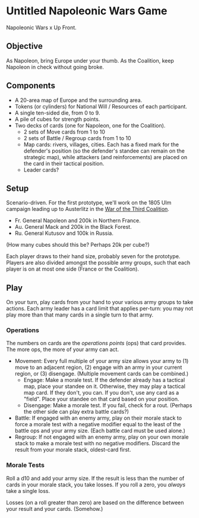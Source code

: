 # Untitled Napoleonic Wars Game
Napoleonic Wars x Up Front.

## Objective
As Napoleon, bring Europe under your thumb. As the Coalition, keep Napoleon in check without going broke.

## Components
- A 20-area map of Europe and the surrounding area.
- Tokens (or cylinders) for National Will / Resources of each participant.
- A single ten-sided die, from 0 to 9.
- A pile of cubes for strength points.
- Two decks of cards (one for Napoleon, one for the Coalition).
  - 2 sets of Move cards from 1 to 10
  - 2 sets of Battle / Regroup cards from 1 to 10
  - Map cards: rivers, villages, cities. Each has a fixed mark for the defender's position (so the defender's standee can remain on the strategic map), while attackers (and reinforcements) are placed on the card in their tactical position.
  - Leader cards?

## Setup
Scenario-driven. For the first prototype, we'll work on the 1805 Ulm campaign leading up to Austerlitz in the [War of the Third Coalition](https://en.wikipedia.org/wiki/War_of_the_Third_Coalition).

- Fr. General Napoleon and 200k in Northern France.
- Au. General Mack and 200k in the Black Forest.
- Ru. General Kutusov and 100k in Russia.

(How many cubes should this be? Perhaps 20k per cube?)

Each player draws to their hand size, probably seven for the prototype. Players are also divided amongst the possible army groups, such that each player is on at most one side (France or the Coalition).

## Play
On your turn, play cards from your hand to your various army groups to take actions. Each army leader has a card limit that applies per-turn: you may not play more than that many cards in a single turn to that army.

### Operations
The numbers on cards are the _operations points_ (ops) that card provides. The more ops, the more of your army can act.

- Movement: Every full multiple of your army size allows your army to (1) move to an adjacent region, (2) engage with an army in your current region, or (3) disengage. (Multiple movement cards can be combined.)
   - Engage: Make a morale test. If the defender already has a tactical map, place your standee on it. Otherwise, they may play a tactical map card. If they don't, you can. If you don't, use any card as a "field". Place your standee on that card based on your position.
   - Disengage: Make a morale test. If you fail, check for a rout. (Perhaps the other side can play extra battle cards?)
- Battle: If engaged with an enemy army, play on their morale stack to force a morale test with a negative modifier equal to the least of the battle ops and your army size. (Each battle card must be used alone.)
- Regroup: If not engaged with an enemy army, play on your own morale stack to make a morale test with no negative modifiers. Discard the result from your morale stack, oldest-card first.

### Morale Tests
Roll a d10 and add your army size. If the result is less than the number of cards in your morale stack, you take losses. If you roll a zero, you _always_ take a single loss.

Losses (on a roll greater than zero) are based on the difference between your result and your cards. (Somehow.)
